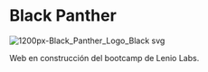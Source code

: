 # Black Panther

![1200px-Black_Panther_Logo_Black svg](https://user-images.githubusercontent.com/48776168/117237195-c697c400-ae00-11eb-80a1-de83e1999e24.png)

Web en construcción del bootcamp de Lenio Labs. 
